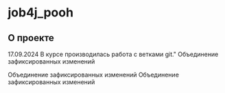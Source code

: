 # job4j_pooh

## О проекте

17.09.2024 В курсе производилась работа с ветками git."
Объединение зафиксированных изменений

Объединение зафиксированных изменений
           Объединение зафиксированных изменений